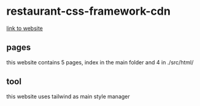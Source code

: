 # restaurant-css-framework-cdn 
[link to website](https://anthosaxe.github.io/restaurant-css-framework/)

## pages
this website contains 5 pages, index in the main folder and 4 in ./src/html/

## tool
this website uses tailwind as main style manager
